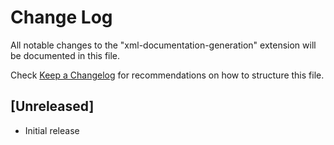 # Change Log

All notable changes to the "xml-documentation-generation" extension will be documented in this file.

Check [Keep a Changelog](http://keepachangelog.com/) for recommendations on how to structure this file.

## [Unreleased]

- Initial release